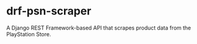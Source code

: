 # drf-psn-scraper
A Django REST Framework-based API that scrapes product data from the PlayStation Store. 
